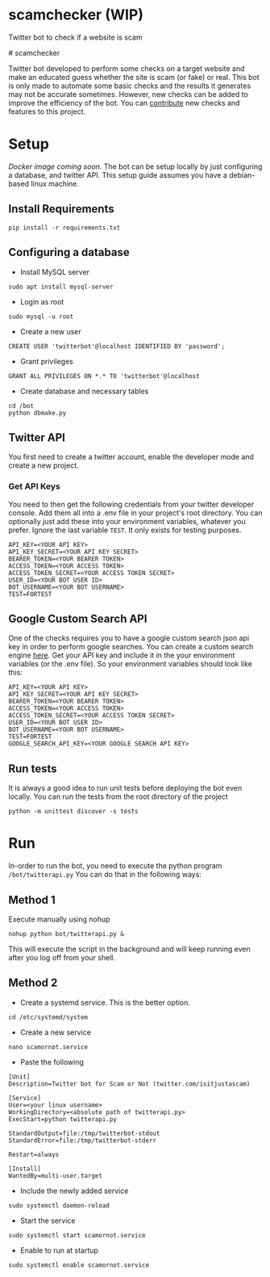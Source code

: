 # scamchecker (WIP)
Twitter bot to check if a website is scam

﻿# scamchecker

Twitter bot developed to perform some checks on a target website and make an educated guess whether the site is scam (or fake) or real. This bot is only made to automate some basic checks and the results it generates may not be accurate sometimes. However, new checks can be added to improve the efficiency of the bot.
You can [contribute](contribute.md) new checks and features to this project.


# Setup
*Docker image coming soon.*
The bot can be setup locally by just configuring a database, and twitter API.
This setup guide assumes you have a debian-based linux machine.

## Install Requirements
```
pip install -r requirements.txt
```

## Configuring a database

- Install MySQL server
```
sudo apt install mysql-server
```
- Login as root
```
sudo mysql -u root
```
- Create a new user
```
CREATE USER 'twitterbot'@localhost IDENTIFIED BY 'password';
```

- Grant privileges
```
GRANT ALL PRIVILEGES ON *.* TO 'twitterbot'@localhost
```
- Create database and necessary tables
```
cd /bot
python dbmake.py
```


## Twitter API

You first need to create a twitter account, enable the developer mode and create a new project.

### Get API Keys

You need to then get the following credentials from your twitter developer console. Add them all into a .env file in your project's root directory. You can optionally just add these into your environment variables, whatever you prefer. 
Ignore the last variable ```TEST```. It only exists for testing purposes.
```
API_KEY=<YOUR API KEY>
API_KEY_SECRET=<YOUR API KEY SECRET>
BEARER_TOKEN=<YOUR BEARER TOKEN>
ACCESS_TOKEN=<YOUR ACCESS TOKEN>
ACCESS_TOKEN_SECRET=<YOUR ACCESS TOKEN SECRET>
USER_ID=<YOUR BOT USER ID>
BOT_USERNAME=<YOUR BOT USERNAME>
TEST=FORTEST
```

## Google Custom Search API
One of the checks requires you to have a google custom search json api key in order to perform google searches. 
You can create a custom search engine [here](https://programmablesearchengine.google.com/).
Get your API key and include it in the your environment variables (or the .env file). So your environment variables should look like this:
```
API_KEY=<YOUR API KEY>
API_KEY_SECRET=<YOUR API KEY SECRET>
BEARER_TOKEN=<YOUR BEARER TOKEN>
ACCESS_TOKEN=<YOUR ACCESS TOKEN>
ACCESS_TOKEN_SECRET=<YOUR ACCESS TOKEN SECRET>
USER_ID=<YOUR BOT USER ID>
BOT_USERNAME=<YOUR BOT USERNAME>
TEST=FORTEST
GOOGLE_SEARCH_API_KEY=<YOUR GOOGLE SEARCH API KEY>
```

## Run tests

It is always a good idea to run unit tests before deploying the bot even locally.
You can run the tests from the root directory of the project
```
python -m unittest discover -s tests
```



# Run

In-order to run the bot, you need to execute the python program ```/bot/twitterapi.py```
You can do that in the following ways:

## Method 1
Execute manually using nohup
```
nohup python bot/twitterapi.py &
```
This will execute the script in the background and will keep running even after you log off from your shell. 

## Method 2
- Create a systemd service. This is the better option.
```
cd /etc/systemd/system
```
- Create a new service
```
nano scamornot.service
```
- Paste the following
```
[Unit]
Description=Twitter bot for Scam or Not (twitter.com/isitjustascam)

[Service]
User=<your linux username>
WorkingDirectory=<absolute path of twitterapi.py>
ExecStart=python twitterapi.py

StandardOutput=file:/tmp/twitterbot-stdout
StandardError=file:/tmp/twitterbot-stderr

Restart=always

[Install]
WantedBy=multi-user.target
```
- Include the newly added service
```
sudo systemctl daemon-reload
```
- Start the service
```
sudo systemctl start scamornot.service
```
- Enable to run at startup
```
sudo systemctl enable scamornot.service
```

